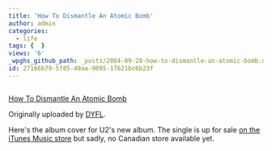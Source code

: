 ```yaml
---
title: 'How To Dismantle An Atomic Bomb'
author: admin
categories:
  - life
tags: {  }
views: '6'
_wpghs_github_path: _posts/2004-09-28-how-to-dismantle-an-atomic-bomb.md
id: 27166b79-5f85-49aa-9095-17621bc6b23f
---
```

<p><a href="http://www.flickr.com/photos/dyfl/612703/" title="photo sharing"><img src="http://www.flickr.com/photos/612703_bc64ce5205_m.jpg" alt="" /></a></p>
<p><a href="http://www.flickr.com/photos/dyfl/612703/">How To Dismantle An Atomic Bomb</a></p>
<p>Originally uploaded by <a href="http://www.flickr.com/people/dyfl/">DYFL</a>.</p>
<p>Here's the album cover for U2's new album.  The single is up for sale <a href="http://phobos.apple.com/WebObjects/MZStore.woa/wa/viewAlbum?selectedItemId=23588537&amp;playListId=23588535&amp;originStoreFront=143441">on the iTunes Music store</a> but sadly, no Canadian store available yet.</p>
